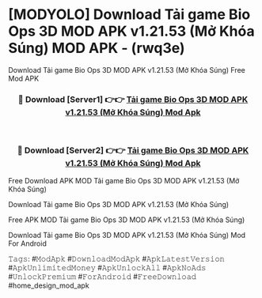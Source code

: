 # [MODYOLO] Download Tải game Bio Ops 3D MOD APK v1.21.53 (Mở Khóa Súng) MOD APK - (rwq3e)
Download Tải game Bio Ops 3D MOD APK v1.21.53 (Mở Khóa Súng) Free Mod APK

<div align="center">
<h3>🔴 Download [Server1] 👉👉 <a href="https://apk-comot.site?title=Tải_game_Bio_Ops_3D_MOD_APK_v1.21.53_(Mở_Khóa_Súng)">Tải game Bio Ops 3D MOD APK v1.21.53 (Mở Khóa Súng) Mod Apk</a></h3><br>

<h3>🔴 Download [Server2] 👉👉 <a href="https://apk-comot.site?title=Tải_game_Bio_Ops_3D_MOD_APK_v1.21.53_(Mở_Khóa_Súng)">Tải game Bio Ops 3D MOD APK v1.21.53 (Mở Khóa Súng) Mod Apk</a></h3>
</div>


Free Download APK MOD Tải game Bio Ops 3D MOD APK v1.21.53 (Mở Khóa Súng)

Download Tải game Bio Ops 3D MOD APK v1.21.53 (Mở Khóa Súng) 

Free APK MOD Tải game Bio Ops 3D MOD APK v1.21.53 (Mở Khóa Súng) 

Download Tải game Bio Ops 3D MOD APK v1.21.53 (Mở Khóa Súng) Mod For Android

𝚃𝚊𝚐𝚜: #𝙼𝚘𝚍𝙰𝚙𝚔 #𝙳𝚘𝚠𝚗𝚕𝚘𝚊𝚍𝙼𝚘𝚍𝙰𝚙𝚔 #𝙰𝚙𝚔𝙻𝚊𝚝𝚎𝚜𝚝𝚅𝚎𝚛𝚜𝚒𝚘𝚗 #𝙰𝚙𝚔𝚄𝚗𝚕𝚒𝚖𝚒𝚝𝚎𝚍𝙼𝚘𝚗𝚎𝚢 #𝙰𝚙𝚔𝚄𝚗𝚕𝚘𝚌𝚔𝙰𝚕𝚕 #𝙰𝚙𝚔𝙽𝚘𝙰𝚍𝚜 #𝚄𝚗𝚕𝚘𝚌𝚔𝙿𝚛𝚎𝚖𝚒𝚞𝚖 #𝙵𝚘𝚛𝙰𝚗𝚍𝚛𝚘𝚒𝚍 #𝙵𝚛𝚎𝚎𝙳𝚘𝚠𝚗𝚕𝚘𝚊𝚍 #home_design_mod_apk